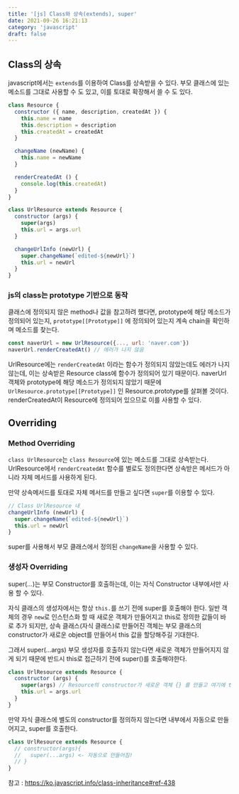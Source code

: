 ```yaml
---
title: '[js] Class와 상속(extends), super'
date: 2021-09-26 16:21:13
category: 'javascript'
draft: false
---
```


## Class의 상속

javascript에서는 `extends`를 이용하여 Class를 상속받을 수 있다. 부모 클래스에 있는 메소드를 그대로 사용할 수 도 있고, 이를 토대로 확장해서 쓸 수 도 있다.

```js
class Resource {
  constructor ({ name, description, createdAt }) {
    this.name = name
    this.description = description
    this.createdAt = createdAt
  }

  changeName (newName) {
    this.name = newName
  }

  renderCreatedAt () {
    console.log(this.createdAt)
  }
}

class UrlResource extends Resource {
  constructor (args) {
    super(args)
    this.url = args.url
  }

  changeUrlInfo (newUrl) {
    super.changeName(`edited-${newUrl}`)
    this.url = newUrl
  }
}
```

### js의 class는 prototype 기반으로 동작

클래스에 정의되지 않은 method나 값을 참고하려 했다면, prototype에 해당 메소드가 정의되어 있는지, `prototype[[Prototype]]` 에 정의되어 있는지 계속 chain을 확인하며 메소드를 찾는다.

```js
const naverUrl = new UrlResource({..., url: 'naver.com'})
naverUrl.renderCreatedAt() // 에러가 나지 않음
```

UrlResource에는 `renderCreatedAt` 이라는 함수가 정의되지 않았는데도 에러가 나지 않는데, 이는 상속받은 Resource class에 함수가 정의되어 있기 때문이다.
naverUrl 객체와 prototype에 해당 메소드가 정의되지 않았기 때문에 `UrlResource.prototype[[Prototype]]` 인 Resource.prototype를 살펴볼 것이다. renderCreatedAt이 Resource에 정의되어 있으므로 이를 사용할 수 있다.

## Overriding

### Method Overriding

`class UrlResource`는 `class Resource`에 있는 메소드를 그대로 상속받는다. UrlResource에서 `renderCreatedAt` 함수를 별로도 정의한다면 상속받은 메서드가 아니라 자체 메서드를 사용하게 된다.

만약 상속메서드를 토대로 자체 메서드를 만들고 싶다면 `super`를 이용할 수 있다.

```js
// Class UrlResource 내
changeUrlInfo (newUrl) {
  super.changeName(`edited-${newUrl}`)
  this.url = newUrl
}
```

super를 사용해서 부모 클래스에서 정의된 `changeName`을 사용할 수 있다.

### 생성자 Overriding

super(...)는 부모 Constructor를 호출하는데, 이는 자식 Constructor 내부에서만 사용 할 수 있다.

자식 클래스의 생성자에서는 항상 `this.`를 쓰기 전에 super를 호출해야 한다. 일반 객체의 경우 `new`로 인스턴스화 할 때 새로운 객체가 만들어지고 this로 정의한 값들이 바로 추가 되지만, 상속 클래스(자식 클래스)로 만들어진 객체는 부모 클래스의 constructor가 새로운 object를 만들어서 this 값을 할당해주길 기대한다.

그래서 super(...args) 부모 생성자를 호출하지 않는다면 새로운 객체가 만들어지지 않게 되기 때문에 반드시 this로 접근하기 전에 super()를 호출해야한다.

```js
class UrlResource extends Resource {
  constructor (args) {
    super(args) // Resource의 constructor가 새로운 객체 {} 를 만들고 여기에 this.name, this.description 등을 추가해줌
    this.url = args.url
  }
}
```

만약 자식 클래스에 별도의 constructor를 정의하지 않는다면 내부에서 자동으로 만들어지고, super를 호출한다.

```js
class UrlResource extends Resource {
  // constructor(args){
  //   super(...args) <- 자동으로 만들어짐!
  // }
}
```

참고 : https://ko.javascript.info/class-inheritance#ref-438
